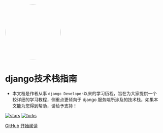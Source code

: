 <img width="180px" style="border-radius: 50%" bor src="https://ss0.baidu.com/6ONWsjip0QIZ8tyhnq/it/u=2657342634,1145887460&fm=173&s=F899A552C5A2AEA25ABDF70B0200A0E7&w=561&h=300&img.JPEG">

# django技术栈指南

- 本文档是作者从事 ```django Developer```以来的学习历程，旨在为大家提供一个较详细的学习教程，侧重点更倾向于 django 服务端所涉及的技术栈，如果本文能为您得到帮助，请给予支持！

[![stars](https://badgen.net/github/stars/LicaiMaker/LevineDocs?icon=github&color=4ab8a1)](https://github.com/LicaiMaker/mydocs) [![forks](https://badgen.net/github/forks/LicaiMaker/LevineDocs?icon=github&color=4ab8a1)](https://github.com/LicaiMaker/LevineDocs)

[GitHub](<https://github.com/LicaiMaker/LevineDocs>)
[开始阅读](README.md)

